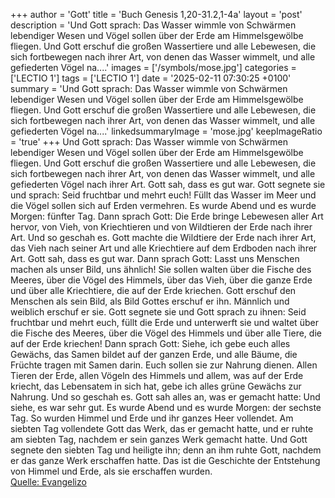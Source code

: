 +++
author = 'Gott'
title = 'Buch Genesis 1,20-31.2,1-4a'
layout = 'post'
description = 'Und Gott sprach: Das Wasser wimmle von Schwärmen lebendiger Wesen und Vögel sollen über der Erde am Himmelsgewölbe fliegen. Und Gott erschuf die großen Wassertiere und alle Lebewesen, die sich fortbewegen nach ihrer Art, von denen das Wasser wimmelt, und alle gefiederten Vögel na....'
images = ['/symbols/mose.jpg']
categories = ['LECTIO 1']
tags = ['LECTIO 1']
date = '2025-02-11 07:30:25 +0100'
summary = 'Und Gott sprach: Das Wasser wimmle von Schwärmen lebendiger Wesen und Vögel sollen über der Erde am Himmelsgewölbe fliegen. Und Gott erschuf die großen Wassertiere und alle Lebewesen, die sich fortbewegen nach ihrer Art, von denen das Wasser wimmelt, und alle gefiederten Vögel na....'
linkedsummaryImage = 'mose.jpg'
keepImageRatio = 'true'
+++
Und Gott sprach: Das Wasser wimmle von Schwärmen lebendiger Wesen und Vögel sollen über der Erde am Himmelsgewölbe fliegen.
Und Gott erschuf die großen Wassertiere und alle Lebewesen, die sich fortbewegen nach ihrer Art, von denen das Wasser wimmelt, und alle gefiederten Vögel nach ihrer Art.<!--more--> Gott sah, dass es gut war.
Gott segnete sie und sprach: Seid fruchtbar und mehrt euch! Füllt das Wasser im Meer und die Vögel sollen sich auf Erden vermehren.
Es wurde Abend und es wurde Morgen: fünfter Tag.
Dann sprach Gott: Die Erde bringe Lebewesen aller Art hervor, von Vieh, von Kriechtieren und von Wildtieren der Erde nach ihrer Art. Und so geschah es.
Gott machte die Wildtiere der Erde nach ihrer Art, das Vieh nach seiner Art und alle Kriechtiere auf dem Erdboden nach ihrer Art. Gott sah, dass es gut war.
Dann sprach Gott: Lasst uns Menschen machen als unser Bild, uns ähnlich! Sie sollen walten über die Fische des Meeres, über die Vögel des Himmels, über das Vieh, über die ganze Erde und über alle Kriechtiere, die auf der Erde kriechen.
Gott erschuf den Menschen als sein Bild, als Bild Gottes erschuf er ihn. Männlich und weiblich erschuf er sie.
Gott segnete sie und Gott sprach zu ihnen: Seid fruchtbar und mehrt euch, füllt die Erde und unterwerft sie und waltet über die Fische des Meeres, über die Vögel des Himmels und über alle Tiere, die auf der Erde kriechen!
Dann sprach Gott: Siehe, ich gebe euch alles Gewächs, das Samen bildet auf der ganzen Erde, und alle Bäume, die Früchte tragen mit Samen darin. Euch sollen sie zur Nahrung dienen.
Allen Tieren der Erde, allen Vögeln des Himmels und allem, was auf der Erde kriecht, das Lebensatem in sich hat, gebe ich alles grüne Gewächs zur Nahrung. Und so geschah es.
Gott sah alles an, was er gemacht hatte: Und siehe, es war sehr gut. Es wurde Abend und es wurde Morgen: der sechste Tag.
So wurden Himmel und Erde und ihr ganzes Heer vollendet.
Am siebten Tag vollendete Gott das Werk, das er gemacht hatte, und er ruhte am siebten Tag, nachdem er sein ganzes Werk gemacht hatte.
Und Gott segnete den siebten Tag und heiligte ihn; denn an ihm ruhte Gott, nachdem er das ganze Werk erschaffen hatte.
Das ist die Geschichte der Entstehung von Himmel und Erde, als sie erschaffen wurden.<br> [Quelle: Evangelizo](https://evangeliumtagfuertag.org/DE/gospel)